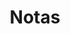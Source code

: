 ---
title: Notas
layout: list
name: index
type: pages
photoCreditName: Alexandre Laforet
photoCreditUrl: https://www.flickr.com/photos/alexandre-l/8235493088/
---